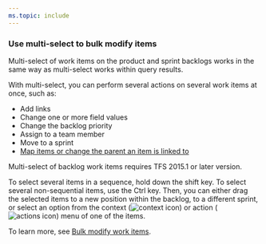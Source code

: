```yaml
---
ms.topic: include
---
```


### Use multi-select to bulk modify items

<a id="bulk-modify">  </a>

Multi-select of work items on the product and sprint backlogs works in the same way as multi-select works within query results. 

With multi-select, you can perform several actions on several work items at once, such as: 

- Add links
- Change one or more field values
- Change the backlog priority   
- Assign to a team member
- Move to a sprint
- [Map items or change the parent an item is linked to](../backlogs/organize-backlog.md#mapping)

Multi-select of backlog work items requires TFS 2015.1 or later version.

To select several items in a sequence, hold down the shift key. To select several non-sequential items, use the Ctrl key. Then, you can either drag the selected items to a new position within the backlog, to a different sprint, or select an option from the context (![context icon](/azure/devops/boards/media/icons/context_menu.png)) or action (![actions icon](/azure/devops/boards/media/icons/actions-icon.png)) menu of one of the items. 

To learn more, see [Bulk modify work items](../backlogs/bulk-modify-work-items.md).